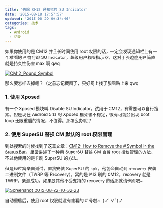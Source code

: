 ```yaml
---
title: '去除 CM12 通知栏的 SU Indicator'
date: '2015-08-18 17:57:57'
updated: '2015-08-29 00:34:46'
categories: 技术
tags:
  - Android
  - 记录
---
```


如果你使用的是 CM12 并且长时间使用 root 权限的话，一定会发现通知栏上有一个难看的 # 符号即 SU Indicator，超级用户权限指示器。这对于强迫症用户简直就是持久性伤害 max 啊 qwq

[![CM12_Pound_Symbol](https://img.blessing.studio/images/2015/08/2015-08-22_02-21-53.png)](https://img.blessing.studio/images/2015/08/2015-08-22_02-21-53.png)

那么要怎样去掉呢？（之前忘记截图了，只好网上找了张图贴上来 qwq

### 1. 使用 Xposed

有一个 Xposed 模块叫 Disable SU Indicator，试用于 CM12，有需要可以自行搜索。但是现在 Android 5.1.1 的 Xposed 框架很不稳定，很有可能会出现 boot loop 无限重启的情况，不值得。那怎么办呢？

### 2. 使用 SuperSU 替换 CM 默认的 root 权限管理

到处搜索的时候找到了这篇文章：[CM12: How to Remove the # Symbol in the Status Bar](http://www.androidexplained.com/cm12-remove-pound-symbol-status-bar/)，里面讲述了一种用 SuperSU 替换 CM 自带 root 授权管理的方法，不过他使用的是卡刷 SuperSU 的方法。

但是经过窝亲自测试，直接安装 SuperSU 的 apk，他就会自动到 recovery 安装二进制文件（TWRP 等 Recovery）。窝的是 MI3 刷的 CM12，recovery 就是 TWRP，亲测成功。如果是其他不受支持的 recovery 的话那就请卡刷吧~

[![Screenshot_2015-08-22-10-32-23](https://img.blessing.studio/images/2015/08/2015-08-22_02-39-53.png)](https://img.blessing.studio/images/2015/08/2015-08-22_02-39-53.png)

自动重启后，使用 root 权限就没有难看的 # 号啦~  (ノﾟ∀ﾟ)ノ



